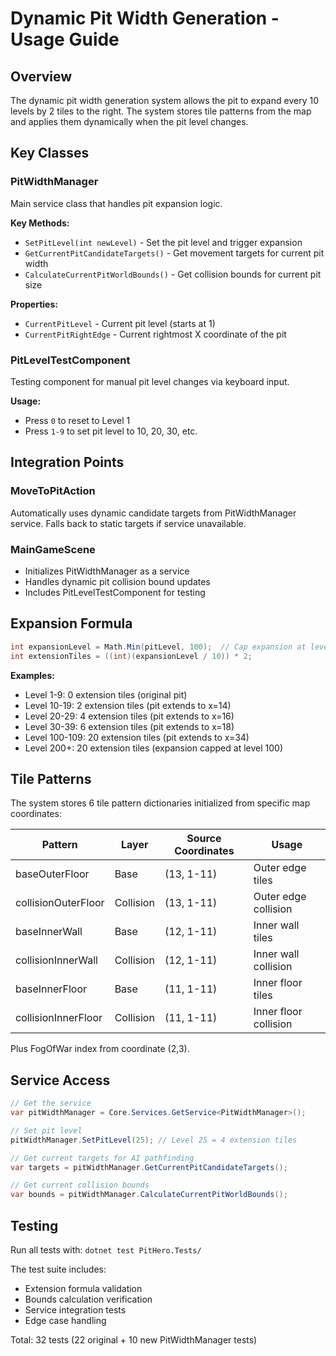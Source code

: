 # Dynamic Pit Width Generation - Usage Guide

## Overview
The dynamic pit width generation system allows the pit to expand every 10 levels by 2 tiles to the right. The system stores tile patterns from the map and applies them dynamically when the pit level changes.

## Key Classes

### PitWidthManager
Main service class that handles pit expansion logic.

**Key Methods:**
- `SetPitLevel(int newLevel)` - Set the pit level and trigger expansion
- `GetCurrentPitCandidateTargets()` - Get movement targets for current pit width
- `CalculateCurrentPitWorldBounds()` - Get collision bounds for current pit size

**Properties:**
- `CurrentPitLevel` - Current pit level (starts at 1)
- `CurrentPitRightEdge` - Current rightmost X coordinate of the pit

### PitLevelTestComponent
Testing component for manual pit level changes via keyboard input.

**Usage:**
- Press `0` to reset to Level 1
- Press `1-9` to set pit level to 10, 20, 30, etc.

## Integration Points

### MoveToPitAction
Automatically uses dynamic candidate targets from PitWidthManager service.
Falls back to static targets if service unavailable.

### MainGameScene
- Initializes PitWidthManager as a service
- Handles dynamic pit collision bound updates
- Includes PitLevelTestComponent for testing

## Expansion Formula
```csharp
int expansionLevel = Math.Min(pitLevel, 100);  // Cap expansion at level 100
int extensionTiles = ((int)(expansionLevel / 10)) * 2;
```

**Examples:**
- Level 1-9: 0 extension tiles (original pit)
- Level 10-19: 2 extension tiles (pit extends to x=14)
- Level 20-29: 4 extension tiles (pit extends to x=16)
- Level 30-39: 6 extension tiles (pit extends to x=18)
- Level 100-109: 20 extension tiles (pit extends to x=34)
- Level 200+: 20 extension tiles (expansion capped at level 100)

## Tile Patterns
The system stores 6 tile pattern dictionaries initialized from specific map coordinates:

| Pattern | Layer | Source Coordinates | Usage |
|---------|-------|-------------------|-------|
| baseOuterFloor | Base | (13, 1-11) | Outer edge tiles |
| collisionOuterFloor | Collision | (13, 1-11) | Outer edge collision |
| baseInnerWall | Base | (12, 1-11) | Inner wall tiles |
| collisionInnerWall | Collision | (12, 1-11) | Inner wall collision |
| baseInnerFloor | Base | (11, 1-11) | Inner floor tiles |
| collisionInnerFloor | Collision | (11, 1-11) | Inner floor collision |

Plus FogOfWar index from coordinate (2,3).

## Service Access
```csharp
// Get the service
var pitWidthManager = Core.Services.GetService<PitWidthManager>();

// Set pit level
pitWidthManager.SetPitLevel(25); // Level 25 = 4 extension tiles

// Get current targets for AI pathfinding
var targets = pitWidthManager.GetCurrentPitCandidateTargets();

// Get current collision bounds
var bounds = pitWidthManager.CalculateCurrentPitWorldBounds();
```

## Testing
Run all tests with: `dotnet test PitHero.Tests/`

The test suite includes:
- Extension formula validation
- Bounds calculation verification
- Service integration tests
- Edge case handling

Total: 32 tests (22 original + 10 new PitWidthManager tests)